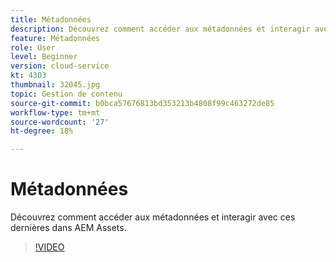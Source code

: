 ```yaml
---
title: Métadonnées
description: Découvrez comment accéder aux métadonnées et interagir avec ces dernières dans AEM Assets.
feature: Métadonnées
role: User
level: Beginner
version: cloud-service
kt: 4303
thumbnail: 32045.jpg
topic: Gestion de contenu
source-git-commit: b0bca57676813bd353213b4808f99c463272de85
workflow-type: tm+mt
source-wordcount: '27'
ht-degree: 18%

---
```



# Métadonnées

Découvrez comment accéder aux métadonnées et interagir avec ces dernières dans AEM Assets.

>[!VIDEO](https://video.tv.adobe.com/v/32045/?quality=12&learn=on&hidetitle=true)